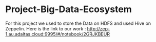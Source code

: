 # Project-Big-Data-Ecosystem

For this project we used to store the Data on HDFS and used Hive on Zeppelin.
Here is the link to our work : http://zep-1.au.adaltas.cloud:9995/#/notebook/2GRJKBEUR

